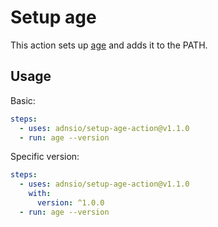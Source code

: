 # Setup age

This action sets up [age](https://github.com/FiloSottile/age) and adds it to the PATH.

## Usage

Basic:

```yaml
steps:
  - uses: adnsio/setup-age-action@v1.1.0
  - run: age --version
```

Specific version:

```yaml
steps:
  - uses: adnsio/setup-age-action@v1.1.0
    with:
      version: ^1.0.0
  - run: age --version
```
